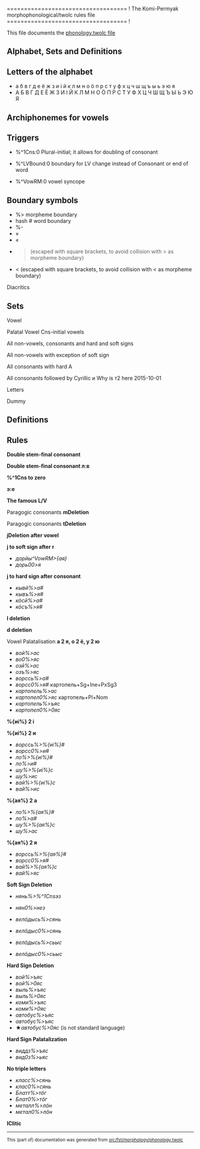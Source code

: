 =================================== !
The Komi-Permyak morphophonological/twolc rules file 
=================================== !

This file documents the [phonology.twolc file](http://github.com/giellalt/lang-koi/blob/main/src/fst/phonology.twolc) 

## Alphabet, Sets and Definitions

## Letters of the alphabet

* а б в г д е ё ж з и і й к л м н о ӧ п р с т у ф х ц ч ш щ ъ ы ь э ю я 
* А Б В Г Д Е Ё Ж З И І Й К Л М Н О Ӧ П Р С Т У Ф Х Ц Ч Ш Щ Ъ Ы Ь Э Ю Я 

## Archiphonemes for vowels
## Triggers
* %^1Cns:0    Plural-initial; it allows for doubling of consonant

* %^LVBound:0     boundary for LV change instead of Consonant or end of word
* %^VowRM:0       vowel syncope

## Boundary symbols

*  %>  morpheme boundary
* hash # word boundary
*  %-  
* »
* «
* > (escaped with square brackets, to avoid collision with > as morpheme boundary)
* < (escaped with square brackets, to avoid collision with < as morpheme boundary)

Diacritics

## Sets 

Vowel

Palatal Vowel
Cns-initial vowels

All non-vowels, consonants and hard and soft signs

All non-vowels with exception of soft sign

All consonants with hard A

All consonants followed by Cyrillic и
Why is т2 here 2015-10-01

Letters

Dummy

## Definitions

## Rules

**Double stem-final consonant**

**Double stem-final consonant л:в**

**%^1Cns to zero**

**э:е**

**The famous L/V**

Paragogic consonants
**mDeletion**

Paragogic consonants
**tDeletion**

**jDeletion after vowel**

**j to soft sign after r**

* *дорйы^VowRM>{ая}*
* *дорь00>я*

**j to hard sign after consonant**
* *кывй%>а#*
* *кывъ%>я#*
* *кӧсй%>а#*
* *кӧсъ%>я#*

**l deletion**

**d deletion**

Vowel Palatalisation
**а 2 я, о 2 ё, у 2 ю**
* *вой%>ас*
* *во0%>яс*
* *озй%>ас*
* *озъ%>яс*
* *ворссь%>а#*
* *ворсс0%>я#*
картопель+Sg+Ine+PxSg3
* *картопель%>ас*
* *картопел0%>яс*
картопель+Pl+Nom
* *картопель%>ъяс*
* *картопел0%>0яс*

**%{иі%} 2 і**

**%{иі%} 2 и**
* *ворссь%>%{иі%}#*
* *ворсс0%>и#*
* *ло%>%{иі%}#*
* *ло%>и#*
* *шу%>%{иі%}с*
* *шу%>ис*
* *вай%>%{иі%}с*
* *вай%>ис*

**%{ая%} 2 а**
* *ло%>%{ая%}#*
* *ло%>а#*
* *шу%>%{ая%}с*
* *шу%>ас*

**%{ая%} 2 я**
* *ворссь%>%{ая%}#*
* *ворсс0%>я#*
* *вай%>%{ая%}с*
* *вай%>яс*

**Soft Sign Deletion**
* *нянь%>%^1Cnsэз*
* *нян0%>нез*

* *велӧдысь%>сянь*
* *велӧдыс0%>сянь*
* *велӧдысь%>сьыс*
* *велӧдыс0%>сьыс*

**Hard Sign Deletion**
* *вой%>ъяс*
* *вой%>0яс*
* *выль%>ъяс*
* *выль%>0яс*
* *коми%>ъяс*
* *коми%>0яс*
* *автобус%>ъяс*
* *автобус%>ъяс*
* ★*автобус%>0яс* (is not standard language)

**Hard Sign Palatalization**
* *виддз%>ъяс*
* *вид0з%>ьяс*

**No triple letters**
* *класс%>сянь*
* *клас0%>сянь*
* *Блатт%>тӧг*
* *Блат0%>тӧг*
* *металл%>лӧн*
* *метал0%>лӧн*

**IClitic**

* * *

<small>This (part of) documentation was generated from [src/fst/morphology/phonology.twolc](https://github.com/giellalt/lang-koi/blob/main/src/fst/morphology/phonology.twolc)</small>
